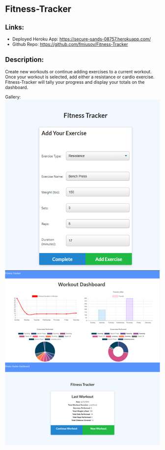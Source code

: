 # Fitness-Tracker


## Links: 
- Deployed Heroku App: https://secure-sands-08757.herokuapp.com/
- Github Repo: https://github.com/fmiusov/Fitness-Tracker

## Description:
Create new workouts or continue adding exercises to a current workout. Once your workout is selected, add either a resistance or cardio exercise. Fitness-Tracker will tally your progress and display your totals on the dashboard. 

Gallery:
![adding exercise](/img/addingexerciseSS.PNG "adding exercise")
![fitness dashboard](/img/fitnessdashboardSS.PNG "fitness dashboard")
![last workout](/img/lastworkoutSS.PNG "last workout")